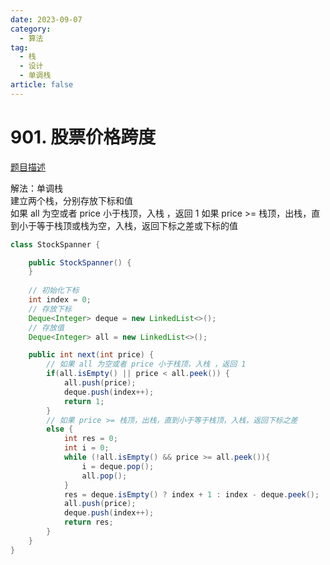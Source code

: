 ```yaml
---
date: 2023-09-07
category: 
  - 算法
tag: 
  - 栈
  - 设计
  - 单调栈
article: false
---
```


# 901. 股票价格跨度


<Badge text="中等" type="warning" vertical="middle" />

[题目描述](https://leetcode.cn/problems/online-stock-span/description/?envType=study-plan-v2&envId=leetcode-75)

解法：单调栈  
建立两个栈，分别存放下标和值  
如果 all 为空或者 price 小于栈顶，入栈 ，返回 1 
如果 price >= 栈顶，出栈，直到小于等于栈顶或栈为空，入栈，返回下标之差或下标的值  

```java
class StockSpanner {

    public StockSpanner() {
    }
    
    // 初始化下标
    int index = 0;
    // 存放下标
    Deque<Integer> deque = new LinkedList<>();
    // 存放值
    Deque<Integer> all = new LinkedList<>();

    public int next(int price) {
        // 如果 all 为空或者 price 小于栈顶，入栈 ，返回 1
        if(all.isEmpty() || price < all.peek()) {
            all.push(price);
            deque.push(index++);
            return 1;
        }
        // 如果 price >= 栈顶，出栈，直到小于等于栈顶，入栈，返回下标之差
        else {
            int res = 0;
            int i = 0;
            while (!all.isEmpty() && price >= all.peek()){
                i = deque.pop();
                all.pop();
            }
            res = deque.isEmpty() ? index + 1 : index - deque.peek();
            all.push(price);
            deque.push(index++);
            return res;
        }
    }
}
```